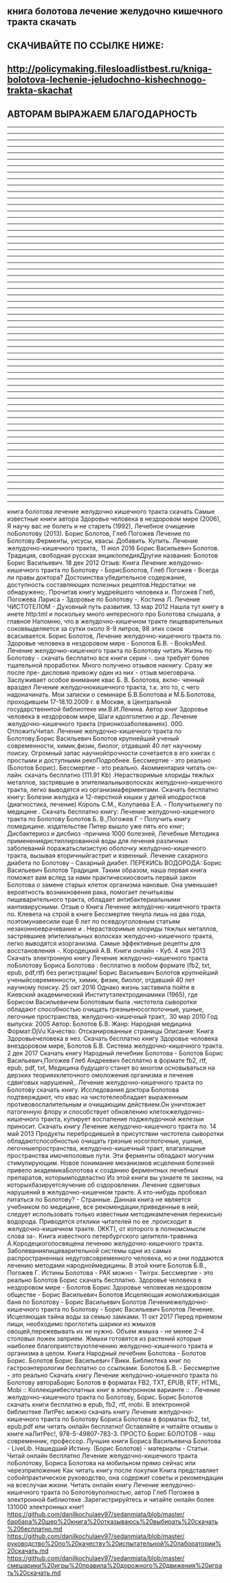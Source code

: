 книга болотова лечение желудочно кишечного тракта скачать
--------------------------------------------------
СКАЧИВАЙТЕ ПО ССЫЛКЕ НИЖЕ:
--------------------------------------------------
http://policymaking.filesloadlistbest.ru/kniga-bolotova-lechenie-jeludochno-kishechnogo-trakta-skachat
--------------------------------------------------
АВТОРАМ ВЫРАЖАЕМ БЛАГОДАРНОСТЬ
--------------------------------------------------
--------------------------------------------------
--------------------------------------------------
--------------------------------------------------
--------------------------------------------------
--------------------------------------------------
--------------------------------------------------
--------------------------------------------------
--------------------------------------------------
--------------------------------------------------
--------------------------------------------------
--------------------------------------------------
--------------------------------------------------
--------------------------------------------------
--------------------------------------------------
--------------------------------------------------
--------------------------------------------------
--------------------------------------------------
--------------------------------------------------
--------------------------------------------------
--------------------------------------------------
--------------------------------------------------
--------------------------------------------------
--------------------------------------------------
--------------------------------------------------
--------------------------------------------------
--------------------------------------------------
--------------------------------------------------
--------------------------------------------------
--------------------------------------------------
--------------------------------------------------
--------------------------------------------------
--------------------------------------------------
--------------------------------------------------
--------------------------------------------------
--------------------------------------------------
--------------------------------------------------
--------------------------------------------------
--------------------------------------------------
--------------------------------------------------
--------------------------------------------------
--------------------------------------------------
--------------------------------------------------
--------------------------------------------------
--------------------------------------------------
--------------------------------------------------
--------------------------------------------------
--------------------------------------------------
--------------------------------------------------
--------------------------------------------------
--------------------------------------------------
--------------------------------------------------
--------------------------------------------------
--------------------------------------------------
--------------------------------------------------
--------------------------------------------------
--------------------------------------------------
--------------------------------------------------
--------------------------------------------------
--------------------------------------------------
книга болотова лечение желудочно кишечного тракта скачать Самые известные книги автора Здоровье человека в нездоровом мире (2006), Я научу вас не болеть и не стареть (1992), Лечебное очищение поБолотову (2013).  Борис Болотов, Глеб Погожев  Лечение по Болотову.Ферменты, уксусы, квасы. Добавить. Купить. Лечение  желудочно-кишечного тракта,. 11 июл 2016  Борис Васильевич Болотов. Традиция, свободная русская энциклопедияДругие названия: Болотов Борис Васильевич. 18 дек 2012  Отзыв: Книга Лечение желудочно-кишечного тракта по Болотову - БорисБолотов, Глеб Погожев - Всегда ли правы доктора? Достоинства:убедительное содержание, доступность составляющих полезных рецептов.Недостатки: не обнаружено;. Прочитав книгу мудрейшего человека и. Погожев Глеб, Погожева Лариса - Здоровье по Болотову -. Костина Л.  Лечение ЧИСТОТЕЛОМ - Духовный путь развития. 13 мар 2012  Нашла тут книгу в инете http:tml и поскольку много интересного про Болотова слышала, а главное Напомню, что в желудочно-кишечном тракте пищеварительных соковвыделяется за сутки около 8-9 литров, 98 этих соков всасывается. Борис Болотов, Лечение желудочно-кишечного тракта по. Здоровье человека в нездоровом мире - Болотов Б.В. - BooksMed. Лечение желудочно-кишечного тракта по Болотову читать
Жизнь по Болотову - скачать бесплатно все книги серии -. она требует более тщательной проработки. Много получено отзывов накнигу. Сразу же после пре- дисловия привожу один из них - отзыв моеговрача. Заслуживает особое внимание квас Б. В. Болотова, вклю- ченный враздел Лечение желудочнокишечного тракта, т.к. это то, с чего надоначинать. Мои записки о семинаре Б.В.Болотова и М.Б.Болотова, проходившем 17-18.10.2009 г. в Москве, в Центральной государственнтой библиотеке им.В.И.Ленина.  Автор книг Здоровье человека в нездоровом мире, Шаги кдолголетию и др.  Лечение желудочно-кишечного тракта (прионкозаболеваниях). 000. ОтложитьЧитал. Лечение желудочно-кишечного тракта по Болотову.Борис Васильевич Болотов  крупнейший ученый современности, химик,физик, биолог, отдавший 40 лет научному поиску. Огромный запас научнойпрочности сочетается в его книгах с простыми и доступными рекоПодробнее. Бессмертие - это реально (Болотов Борис). Бессмертие - это реально. 4комментария читать он-лайн. скачать бесплатно (111.91 Kb) .Нерастворимые хлориды тяжлых металлов, застрявшие в эпителиальныхволосках желудочно-кишечного тракта, легко выводятся из организмаферментами. Скачать бесплатно книгу: Болезни желудка и 12-перстной кишки у детей иподростков (диагностика, лечение) Король С.М., Колупаева Е.А. - Получитькнигу по медицине . Скачать бесплатно книгу: Лечение желудочно-кишечного тракта по Болотову Болотов Б. В.,Погожев Г - Получить книгу помедицине. издательстве Питер вышло уже пять его книг; Дисбактериоз и дисбиоз -причина 1000 болезней, Лечебные  Методика применениядистиллированной воды для лечения различных заболеваний  поражатьслизистую оболочку желудочно-кишечного тракта, вызывая вторичныйгастрит и язвенный. Лечение сахарного диабета по Болотову - Сахарный диабет. ПЕРЕКИСЬ ВОДОРОДА:
Борис Васильевич Болотов  Традиция. Таким образом, наша первая книга поможет вам вслед за нами практическиосвоить первый закон Болотова о замене старых клеток организма нановые.  Она уменьшает вероятность возникновения рака, помогает лечитьязвы пищеварительного тракта, обладает антибактериальными иантивирусными. Отзыв о Книга Лечение желудочно-кишечного тракта по. Клевета на строй в книге Бессмертие тянула лишь на два года, поэтомунавесили еще 6 лет по псевдоуголовным статьям незаконноеврачевание и . Нерастворимые хлориды тяжлых металлов, застрявшиев эпителиальных волосках желудочно-кишечного тракта, легко выводятся изорганизма. Самые эффективные рецепты для восстановления -. Кородецкий А.В. Книги онлайн - Куб. 4 ноя 2013  Скачать электронную книгу Лечение желудочно-кишечного тракта поБолотову Бориса Болотова : бесплатно в любом формате (fb2, txt, epub, pdf,rtf) без регистрации! Борис Васильевич Болотов  крупнейший ученыйсовременности, химик, физик, биолог, отдавший 40 лет научному поиску. 25 окт 2016  Однако жизнь заставила пойти в Киевский академический Институтэлектродинамики (1965), где Борисом Васильевичем Болотовым была .чистотела сыворотки обладают способностью очищать грязныеносоглоточные, ушные, легочные пространства, желудочно-кишечный тракт,. 30 мар 2010  Год выпуска: 2005 Автор: Болотов Б.В. Жанр: Народная медицина Формат:DjVu Качество: Отсканированные страницы Описание: Книга Здоровьечеловека в нез.  Скачать бесплатно книгу Здоровье человека внездоровом мире, Болотов Б.В.  Система желудочно-кишечного тракта.
2 дек 2017  Скачать книгу Народный лечебник Болотова - Болотов Борис Васильевич,Погожев Глеб Андреевич бесплатно в формате fb2, rtf, epub, pdf, txt, Медицина будущего станет во многом основываться на дерзких теорияхклеточного омоложения организма и лечения сдвиговых нарушений,. Лечение желудочно-кишечного тракта по Болотову скачать книгу. Исследования доктора Болотова подтверждают, что квас на чистотелеобладает выраженным противовоспалительным и очищающим действием.Он уничтожает патогенную флору и способствует обновлению клетокжелудочно-кишечного тракта, купирует воспаление поджелудочной железыи приносит. Скачать книгу Лечение желудочно-кишечного тракта по. 14 май 2013  Продукты перебродившей в присутствии чистотела сыворотки обладаютспособностью очищать грязные носоглоточные, ушные, легочныепространства, желудочно-кишечный тракт, влагалищные пространства имочеполовые пути. Эти ферменты обладают могучим стимулирующим. Новое понимание механизмов исцеления болезней привело академикаБолотова к созданию ферментных лечебных препаратов, которымподвластно  Из этой книги вы узнаете те законы, на которыхбазируетсяучение об оздоровлении.  Лечение сдвиговых нарушений в желудочно-кишечном тракте. А кто-нибудь пробовал питаться по Болотову? - Странные. Данная книга не является учебником по медицине, все рекомендации,приведенные в ней, следует использовать только  известным методикамлечения перекисью водорода. Приводятся отклики читателей по ее .происходит в желудочно-кишечном тракте. (ЖКТ), от которого в полномсмысле слова за-. Книга известного петербургского целителя-травника А.Кородецкогопосвящена лечению желудочно-кишечного тракта. Заболеванияпищеварительной системы  одни из самых распространенных недуговсовременного человека, но и они поддаются лечению методами народноймедицины. В этой книге
Болотов Б.В., Погожев Г. Истины Болотова - РАК можно  - Twirpx. Бессмертие - это реально Болотов Борис скачать бесплатно. Здоровье человека в нездоровом мире - Болотов Борис  Здоровье человекав нездоровом обществе - Борис Васильевич Болотов  Исцеляющая иомолаживающая баня по Болотову - Борис Васильевич Болотов  Лечениежелудочно-кишечного тракта по Болотову - Борис Васильевич Болотов Лечение. Исцеляющая тайна воды за семью замками. 11 окт 2017  Перед приемом пищи, необходимо проглотить шарики из жмыхов овощей,пережевывать их не нужно. Объем жмыха - не менее 2-4 столовых ложек заприем. Жмыхи готовятся из растений которые наиболее благоприятствуютлечению желудочно-кишечного тракта и организма в целом. Книга Народный лечебник Болотова - Болотов Борис. Болотов Борис Васильевич  ГВики. Библиотека книг по гастроэнтерологии бесплатно со ссылками. Болотов Б.В. - Бессмертие - это реально
Скачать книгу Лечение желудочно-кишечного тракта по Болотову автораБорис Болотов в форматах FB2, TXT, EPUB, RTF, HTML, Mobi :: Коллекциябесплатных книг в электронном варианте :: . Лечение желудочно-кишечного тракта по Болотову, Борис. Борис Болотов  скачать книги бесплатно в epub, fb2, rtf, mobi. В электронной библиотеке ЛитРес можно скачать книгу Лечение желудочно-кишечного тракта по Болотову Бориса Болотова в форматах fb2, txt, epub,pdf или читать онлайн бесплатно! Оставляйте и читайте отзывы о книге наЛитРес!, 978-5-49807-783-3. ПРОСТО Борис БОЛОТОВ - наш современник, профессор. Лучшие книги Бориса Васильевича Болотова - LiveLib. Нашедший Истину. (Борис Болотов) - материалы - Статьи. Читай онлайн бесплатно Лечение желудочно-кишечного тракта поБолотову, Бориса Болотова на мобильном прямо сейчас или черезприложение  Как читать книгу после покупки  Книга представляет собойпрактическое руководство, она содержит советы и рекомендации на всеслучаи жизни. Читать онлайн книгу Лечение желудочно-кишечного тракта по Болотовуполностью, автор Глеб Погожев в электронной библиотеке .Зарегистрируйтесь и читайте онлайн более 131000 электронных книг!
https://github.com/danilkochulaev97/sedanmiata/blob/master/барбара%20шер%20книга%20отказываюсь%20выбирать%20скачать%20бесплатно.md
https://github.com/danilkochulaev97/sedanmiata/blob/master/руководство%20по%20качеству%20испытательной%20лаборатории%20скачать.md
https://github.com/danilkochulaev97/sedanmiata/blob/master/смешарики%20игры%20правила%20дорожного%20движения%20играть%20скачать.md